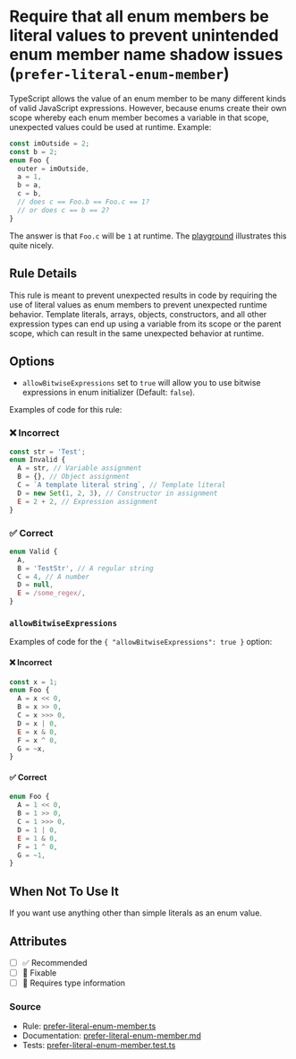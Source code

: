 # Require that all enum members be literal values to prevent unintended enum member name shadow issues (`prefer-literal-enum-member`)

TypeScript allows the value of an enum member to be many different kinds of valid JavaScript expressions. However, because enums create their own scope whereby each enum member becomes a variable in that scope, unexpected values could be used at runtime. Example:

```ts
const imOutside = 2;
const b = 2;
enum Foo {
  outer = imOutside,
  a = 1,
  b = a,
  c = b,
  // does c == Foo.b == Foo.c == 1?
  // or does c == b == 2?
}
```

The answer is that `Foo.c` will be `1` at runtime. The [playground](https://www.typescriptlang.org/play/#src=const%20imOutside%20%3D%202%3B%0D%0Aconst%20b%20%3D%202%3B%0D%0Aenum%20Foo%20%7B%0D%0A%20%20%20%20outer%20%3D%20imOutside%2C%0D%0A%20%20%20%20a%20%3D%201%2C%0D%0A%20%20%20%20b%20%3D%20a%2C%0D%0A%20%20%20%20c%20%3D%20b%2C%0D%0A%20%20%20%20%2F%2F%20does%20c%20%3D%3D%20Foo.b%20%3D%3D%20Foo.c%20%3D%3D%201%3F%0D%0A%20%20%20%20%2F%2F%20or%20does%20c%20%3D%3D%20b%20%3D%3D%202%3F%0D%0A%7D) illustrates this quite nicely.

## Rule Details

This rule is meant to prevent unexpected results in code by requiring the use of literal values as enum members to prevent unexpected runtime behavior. Template literals, arrays, objects, constructors, and all other expression types can end up using a variable from its scope or the parent scope, which can result in the same unexpected behavior at runtime.

## Options

- `allowBitwiseExpressions` set to `true` will allow you to use bitwise expressions in enum initializer (Default: `false`).

Examples of code for this rule:

<!--tabs-->

### ❌ Incorrect

```ts
const str = 'Test';
enum Invalid {
  A = str, // Variable assignment
  B = {}, // Object assignment
  C = `A template literal string`, // Template literal
  D = new Set(1, 2, 3), // Constructor in assignment
  E = 2 + 2, // Expression assignment
}
```

### ✅ Correct

```ts
enum Valid {
  A,
  B = 'TestStr', // A regular string
  C = 4, // A number
  D = null,
  E = /some_regex/,
}
```

<!--/tabs-->

### `allowBitwiseExpressions`

Examples of code for the `{ "allowBitwiseExpressions": true }` option:

<!--tabs-->

#### ❌ Incorrect

```ts
const x = 1;
enum Foo {
  A = x << 0,
  B = x >> 0,
  C = x >>> 0,
  D = x | 0,
  E = x & 0,
  F = x ^ 0,
  G = ~x,
}
```

#### ✅ Correct

```ts
enum Foo {
  A = 1 << 0,
  B = 1 >> 0,
  C = 1 >>> 0,
  D = 1 | 0,
  E = 1 & 0,
  F = 1 ^ 0,
  G = ~1,
}
```

## When Not To Use It

If you want use anything other than simple literals as an enum value.

## Attributes

- [ ] ✅ Recommended
- [ ] 🔧 Fixable
- [ ] 💭 Requires type information

### Source

- Rule: [prefer-literal-enum-member.ts](https://github.com/typescript-eslint/typescript-eslint/blob/main/packages/eslint-plugin/src/rules/prefer-literal-enum-member.ts)
- Documentation: [prefer-literal-enum-member.md](https://github.com/typescript-eslint/typescript-eslint/blob/main/packages/eslint-plugin/docs/rules/prefer-literal-enum-member.md)
- Tests: [prefer-literal-enum-member.test.ts](https://github.com/typescript-eslint/typescript-eslint/blob/main/packages/eslint-plugin/tests/rules/prefer-literal-enum-member.test.ts)
